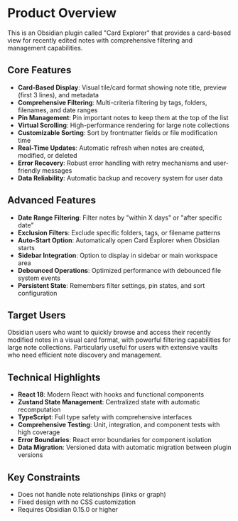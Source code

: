 # Product Overview

This is an Obsidian plugin called "Card Explorer" that provides a card-based view for recently edited notes with comprehensive filtering and management capabilities.

## Core Features
- **Card-Based Display**: Visual tile/card format showing note title, preview (first 3 lines), and metadata
- **Comprehensive Filtering**: Multi-criteria filtering by tags, folders, filenames, and date ranges
- **Pin Management**: Pin important notes to keep them at the top of the list
- **Virtual Scrolling**: High-performance rendering for large note collections
- **Customizable Sorting**: Sort by frontmatter fields or file modification time
- **Real-Time Updates**: Automatic refresh when notes are created, modified, or deleted
- **Error Recovery**: Robust error handling with retry mechanisms and user-friendly messages
- **Data Reliability**: Automatic backup and recovery system for user data

## Advanced Features
- **Date Range Filtering**: Filter notes by "within X days" or "after specific date"
- **Exclusion Filters**: Exclude specific folders, tags, or filename patterns
- **Auto-Start Option**: Automatically open Card Explorer when Obsidian starts
- **Sidebar Integration**: Option to display in sidebar or main workspace area
- **Debounced Operations**: Optimized performance with debounced file system events
- **Persistent State**: Remembers filter settings, pin states, and sort configuration

## Target Users
Obsidian users who want to quickly browse and access their recently modified notes in a visual card format, with powerful filtering capabilities for large note collections. Particularly useful for users with extensive vaults who need efficient note discovery and management.

## Technical Highlights
- **React 18**: Modern React with hooks and functional components
- **Zustand State Management**: Centralized state with automatic recomputation
- **TypeScript**: Full type safety with comprehensive interfaces
- **Comprehensive Testing**: Unit, integration, and component tests with high coverage
- **Error Boundaries**: React error boundaries for component isolation
- **Data Migration**: Versioned data with automatic migration between plugin versions

## Key Constraints
- Does not handle note relationships (links or graph)
- Fixed design with no CSS customization
- Requires Obsidian 0.15.0 or higher
